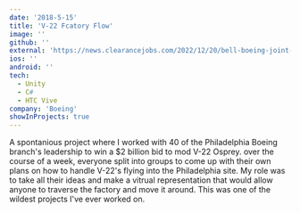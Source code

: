 ```yaml
---
date: '2018-5-15'
title: 'V-22 Fcatory Flow'
image: ''
github: ''
external: 'https://news.clearancejobs.com/2022/12/20/bell-boeing-joint-project-office-wins-18m-idiq-to-support-navys-v-22-aircraft-program/'
ios: ''
android: ''
tech:
  - Unity
  - C#
  - HTC Vive
company: 'Boeing'
showInProjects: true
---
```


A spontanious project where I worked with 40 of the Philadelphia Boeing branch's leadership to win a $2 billion bid to mod V-22 Osprey. over the course of a week, everyone split into groups to come up with their own plans on how to handle V-22's flying into the Philadelphia site. My role was to take all their ideas and make a vitrual representation that would allow anyone to traverse the factory and move it around. This was one of the wildest projects I've ever worked on.
